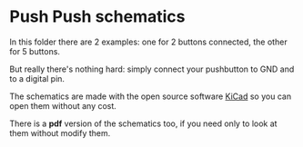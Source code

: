 # Push Push schematics

In this folder there are 2 examples: one for 2 buttons connected, the other for 5 buttons.

But really there's nothing hard: simply connect your pushbutton to GND and to a digital pin. 

The schematics are made with the open source software [KiCad](https://www.kicad.org/) so you can open them without any cost.

There is a **pdf** version of the schematics too, if you need only to look at them without modify them.